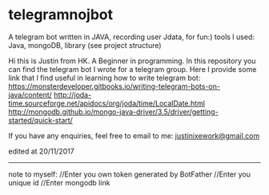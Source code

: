 # telegramnojbot
A telegram bot written in JAVA, recording user Jdata, for fun:)
tools I used:
Java, mongoDB, library (see project structure)

Hi this is Justin from HK. A Beginner in programming. In this repository you can find the telegram bot I wrote for a telegram group. Here I provide some link that I find useful in learning how to write telegram bot:
https://monsterdeveloper.gitbooks.io/writing-telegram-bots-on-java/content/
http://joda-time.sourceforge.net/apidocs/org/joda/time/LocalDate.html
http://mongodb.github.io/mongo-java-driver/3.5/driver/getting-started/quick-start/

If you have any enquiries, feel free to email to me: justinixework@gmail.com


edited at 20/11/2017

---
note to myself:
//Enter you own token generated by BotFather
//Enter you unique id
//Enter mongodb link